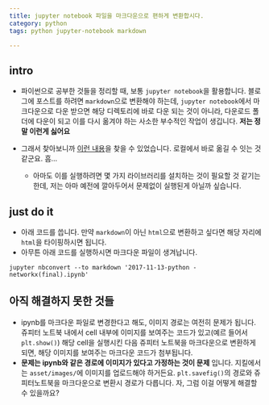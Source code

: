 ```yaml
---
title: jupyter notebook 파일을 마크다운으로 편하게 변환합시다. 
category: python
tags: python jupyter-notebook markdown

---
```


## intro

- 파이썬으로 공부한 것들을 정리할 때, 보통 `jupyter notebook`을 활용합니다. 블로그에 포스트를 하려면 `markdown`으로 변환해야 하는데, `jupyter notebook`에서 마크다운으로 다운 받으면 해당 디렉토리에 바로 다운 되는 것이 아니라, 다운로드 폴더에 다운이 되고 이를 다시 옮겨야 하는 사소한 부수적인 작업이 생깁니다. **저는 정말 이런게 싫어요**

- 그래서 찾아보니까 [이런 내용](https://github.com/jupyter/nbconvert)을 찾을 수 있었습니다. 로컬에서 바로 옮길 수 잇는 것 같군요. 흠...
    - 아마도 이를 실행하려면 몇 가지 라이브러리를 설치하는 것이 필요할 것 같기는 한데, 저는 아마 예전에 깔아두어서 문제없이 실행된게 아닐까 싶습니다. 

## just do it 

- 아래 코드를 씁니다. 만약 `markdown`이 아닌 `html`으로 변환하고 싶다면 해당 자리에 `html`을 타이핑하시면 됩니다. 
- 아무튼 아래 코드를 실행하시면 마크다운 파일이 생겨납니다. 

```
jupyter nbconvert --to markdown '2017-11-13-python - networkx(final).ipynb'
```

## 아직 해결하지 못한 것들

- ipynb를 마크다운 파일로 변경한다고 해도, 이미지 경로는 여전히 문제가 됩니다. 쥬피터 노트북 내에서 cell 내부에 이미지를 보여주는 코드가 있고(예르 들어서 `plt.show()`) 해당 cell을 실행시킨 다음 쥬피터 노트북을 마크다운으로 변환하게 되면, 해당 이미지를 보여주는 마크다운 코드가 첨부됩니다. 
- **문제는 ipynb와 같은 경로에 이미지가 있다고 가정하는 것이 문제** 입니다. 지킬에서는 `asset/images/`에 이미지를 업로드해야 하거든요. `plt.savefig()`의 경로와 쥬피터노트북을 마크다운으로 변환시 경로가 다릅니다. 자, 그럼 이걸 어떻게 해결할 수 있을까요? 

